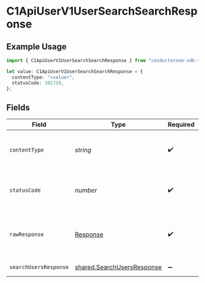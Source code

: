 # C1ApiUserV1UserSearchSearchResponse

## Example Usage

```typescript
import { C1ApiUserV1UserSearchSearchResponse } from "conductorone-sdk-typescript/sdk/models/operations";

let value: C1ApiUserV1UserSearchSearchResponse = {
  contentType: "<value>",
  statusCode: 302729,
};
```

## Fields

| Field                                                                           | Type                                                                            | Required                                                                        | Description                                                                     |
| ------------------------------------------------------------------------------- | ------------------------------------------------------------------------------- | ------------------------------------------------------------------------------- | ------------------------------------------------------------------------------- |
| `contentType`                                                                   | *string*                                                                        | :heavy_check_mark:                                                              | HTTP response content type for this operation                                   |
| `statusCode`                                                                    | *number*                                                                        | :heavy_check_mark:                                                              | HTTP response status code for this operation                                    |
| `rawResponse`                                                                   | [Response](https://developer.mozilla.org/en-US/docs/Web/API/Response)           | :heavy_check_mark:                                                              | Raw HTTP response; suitable for custom response parsing                         |
| `searchUsersResponse`                                                           | [shared.SearchUsersResponse](../../../sdk/models/shared/searchusersresponse.md) | :heavy_minus_sign:                                                              | Successful response                                                             |